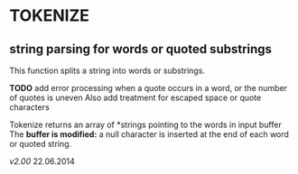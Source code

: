 TOKENIZE
=========
string parsing for words or quoted substrings
---------------------------------------------

This function splits a string into words or substrings.

__TODO__	add error processing when a quote occurs in a word, or 
		the number of quotes is uneven
		Also add treatment for escaped space or quote characters

Tokenize returns an array of \*strings pointing to the words in input buffer
The __buffer is modified:__ a null character is inserted at the end of each word or quoted string.


*v2.00*
22.06.2014



